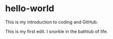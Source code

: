 hello-world
===========

This is my introduction to coding and GitHub.


This is my first edit.  I snorkle in the bathtub of life.
